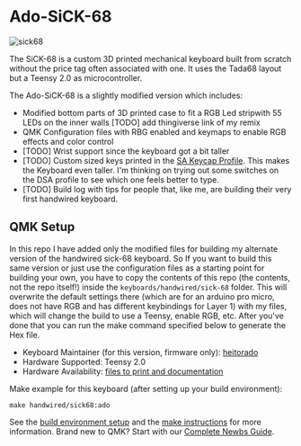 # Ado-SiCK-68

![sick68](https://cdn.thingiverse.com/renders/f2/af/c2/ce/e6/11b1601df06621e69068389e4fb0d943_preview_featured.JPG)

The SiCK-68 is a custom 3D printed mechanical keyboard built from scratch without the price tag often associated with one. It uses the Tada68 layout but a Teensy 2.0 as microcontroller.

The Ado-SiCK-68 is a slightly modified version which includes:
- Modified bottom parts of 3D printed case to fit a RGB Led stripwith 55 LEDs on the inner walls [TODO] add thingiverse link of my remix
- QMK Configuration files with RBG enabled and keymaps to enable RGB effects and color control
- [TODO] Wrist support since the keyboard got a bit taller
- [TODO] Custom sized keys printed in the [SA Keycap Profile](https://i1.wp.com/thekeeblog.com/wp-content/uploads/2020/10/gtderEvan.png). This makes the Keyboard even taller. I'm thinking on trying out some switches on the DSA profile to see which one feels better to type.
- [TODO] Build log with tips for people that, like me, are building their very first handwired keyboard.

## QMK Setup
In this repo I have added only the modified files for building my alternate version of the handwired sick-68 keyboard. So If you want to build this same version or just use the configuration files as a starting point for building your own, you have to copy the contents of this repo (the contents, not the repo itself!) inside the `keyboards/handwired/sick-68` folder. This will overwrite the default settings there (which are for an arduino pro micro, does not have RGB and has different keybindings for Layer 1) with my files, which will change the build to use a Teensy, enable RGB, etc. After you've done that you can run the make command specified below to generate the Hex file.

* Keyboard Maintainer (for this version, firmware only): [heitorado](https://github.com/heitorado)
* Hardware Supported: Teensy 2.0
* Hardware Availability: [files to print and documentation](https://www.thingiverse.com/thing:3478494)

Make example for this keyboard (after setting up your build environment):

    make handwired/sick68:ado

See the [build environment setup](https://docs.qmk.fm/#/getting_started_build_tools) and the [make instructions](https://docs.qmk.fm/#/getting_started_make_guide) for more information. Brand new to QMK? Start with our [Complete Newbs Guide](https://docs.qmk.fm/#/newbs).
